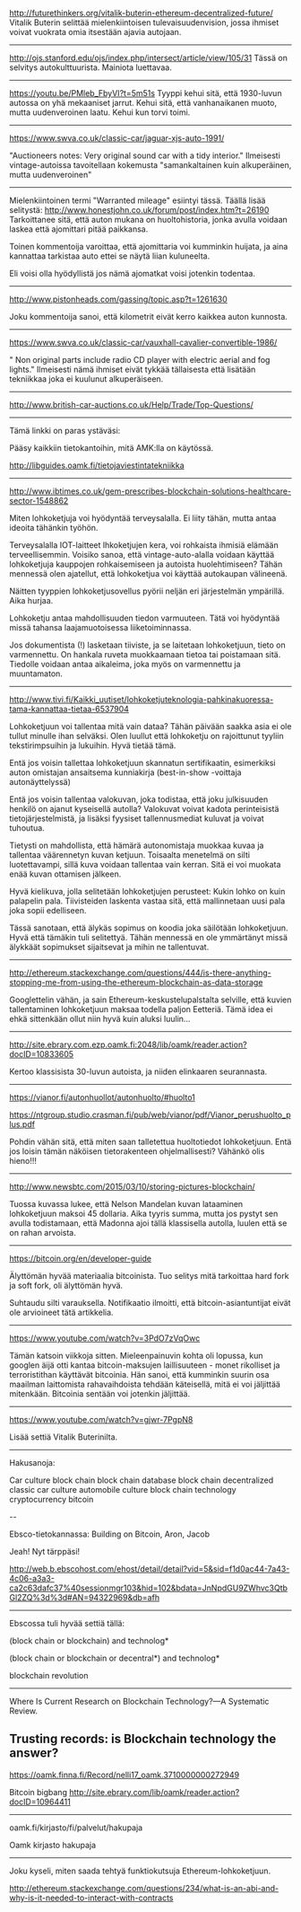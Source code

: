http://futurethinkers.org/vitalik-buterin-ethereum-decentralized-future/
Vitalik Buterin selittää mielenkiintoisen tulevaisuudenvision, jossa ihmiset voivat vuokrata omia itsestään ajavia autojaan.

---

http://ojs.stanford.edu/ojs/index.php/intersect/article/view/105/31
Tässä on selvitys autokulttuurista. Mainiota luettavaa.

---

https://youtu.be/PMleb_FbyVI?t=5m51s Tyyppi kehui sitä, että 1930-luvun autossa on yhä mekaaniset jarrut. Kehui sitä, että vanhanaikanen muoto, mutta uudenveroinen laatu. Kehui kun torvi toimi.

---

https://www.swva.co.uk/classic-car/jaguar-xjs-auto-1991/ 

"Auctioneers notes: Very original sound car with a tidy interior."
Ilmeisesti vintage-autoissa tavoitellaan kokemusta "samankaltainen kuin alkuperäinen, mutta uudenveroinen"

---

Mielenkiintoinen termi "Warranted mileage" esiintyi tässä. Täällä lisää selitystä:
http://www.honestjohn.co.uk/forum/post/index.htm?t=26190
Tarkoittanee sitä, että auton mukana on huoltohistoria, jonka avulla voidaan laskea että ajomittari pitää paikkansa.

Toinen kommentoija varoittaa, että ajomittaria voi kumminkin huijata, ja aina kannattaa tarkistaa auto ettei se näytä liian kuluneelta.

Eli voisi olla hyödyllistä jos nämä ajomatkat voisi jotenkin todentaa.

---

http://www.pistonheads.com/gassing/topic.asp?t=1261630

Joku kommentoija sanoi, että kilometrit eivät kerro kaikkea auton kunnosta.

---

https://www.swva.co.uk/classic-car/vauxhall-cavalier-convertible-1986/

" Non original parts include radio CD player with electric aerial and fog lights." Ilmeisesti nämä ihmiset eivät tykkää tällaisesta että lisätään tekniikkaa joka ei kuulunut alkuperäiseen.

---

http://www.british-car-auctions.co.uk/Help/Trade/Top-Questions/


---

Tämä linkki on paras ystäväsi:

Pääsy kaikkiin tietokantoihin, mitä AMK:lla on käytössä.

http://libguides.oamk.fi/tietojaviestintatekniikka

---

http://www.ibtimes.co.uk/gem-prescribes-blockchain-solutions-healthcare-sector-1548862 

Miten lohkoketjuja voi hyödyntää terveysalalla. Ei liity tähän, mutta antaa ideoita tähänkin työhön.

Terveysalalla IOT-laitteet lhkoketjujen kera, voi rohkaista ihmisiä elämään terveellisemmin. Voisiko sanoa, että vintage-auto-alalla voidaan käyttää lohkoketjuja kauppojen rohkaisemiseen ja autoista huolehtimiseen? Tähän mennessä olen ajatellut, että lohkoketjua voi käyttää autokaupan välineenä.

Näitten tyyppien lohkoketjusovellus pyörii neljän eri järjestelmän ympärillä. Aika hurjaa.

Lohkoketju antaa mahdollisuuden tiedon varmuuteen. Tätä voi hyödyntää missä tahansa laajamuotoisessa liiketoiminnassa.

Jos dokumentista (!) lasketaan tiiviste, ja se laitetaan lohkoketjuun, tieto on varmennettu. On hankala ruveta muokkaamaan tietoa tai poistamaan sitä. Tiedolle voidaan antaa aikaleima, joka myös on varmennettu ja muuntamaton.


---

http://www.tivi.fi/Kaikki_uutiset/lohkoketjuteknologia-pahkinakuoressa-tama-kannattaa-tietaa-6537904

Lohkoketjuun voi tallentaa mitä vain dataa? Tähän päivään saakka asia ei ole tullut minulle ihan selväksi. Olen luullut että lohkoketju on rajoittunut tyyliin tekstirimpsuihin ja lukuihin. Hyvä tietää tämä.

Entä jos voisin tallettaa lohkoketjuun skannatun sertifikaatin, esimerkiksi auton omistajan ansaitsema kunniakirja (best-in-show -voittaja autonäyttelyssä)

Entä jos voisin tallentaa valokuvan, joka todistaa, että joku julkisuuden henkilö on ajanut kyseisellä autolla? Valokuvat voivat kadota perinteisistä tietojärjestelmistä, ja lisäksi fyysiset tallennusmediat kuluvat ja voivat tuhoutua.

Tietysti on mahdollista, että hämärä autonomistaja muokkaa kuvaa ja tallentaa väärennetyn kuvan ketjuun. Toisaalta menetelmä on silti luotettavampi, sillä kuva voidaan tallentaa vain kerran. Sitä ei voi muokata enää kuvan ottamisen jälkeen.

Hyvä kielikuva, jolla selitetään lohkoketjujen perusteet: Kukin lohko on kuin palapelin pala. Tiivisteiden laskenta vastaa sitä, että mallinnetaan uusi pala joka sopii edelliseen.

Tässä sanotaan, että älykäs sopimus on koodia joka säilötään lohkoketjuun. Hyvä että tämäkin tuli selitettyä. Tähän mennessä en ole ymmärtänyt missä älykkäät sopimukset sijaitsevat ja mihin ne tallentuvat.

---

http://ethereum.stackexchange.com/questions/444/is-there-anything-stopping-me-from-using-the-ethereum-blockchain-as-data-storage

Googlettelin vähän, ja sain Ethereum-keskustelupalstalta selville, että kuvien tallentaminen lohkoketjuun maksaa todella paljon Eetteriä. Tämä idea ei ehkä sittenkään ollut niin hyvä kuin aluksi luulin...

---

http://site.ebrary.com.ezp.oamk.fi:2048/lib/oamk/reader.action?docID=10833605

Kertoo klassisista 30-luvun autoista, ja niiden elinkaaren seurannasta.

---

https://vianor.fi/autonhuollot/autonhuolto/#huolto1

https://ntgroup.studio.crasman.fi/pub/web/vianor/pdf/Vianor_perushuolto_plus.pdf

Pohdin vähän sitä, että miten saan talletettua huoltotiedot lohkoketjuun. Entä jos loisin tämän näköisen tietorakenteen ohjelmallisesti? Vähänkö olis hieno!!!

---

http://www.newsbtc.com/2015/03/10/storing-pictures-blockchain/

Tuossa kuvassa lukee, että Nelson Mandelan kuvan lataaminen lohkoketjuun maksoi 45 dollaria. Aika tyyris summa, mutta jos pystyt sen avulla todistamaan, että Madonna ajoi tällä klassisella autolla, luulen että se on rahan arvoista.

---

https://bitcoin.org/en/developer-guide

Älyttömän hyvää materiaalia bitcoinista. Tuo selitys mitä tarkoittaa hard fork ja soft fork, oli älyttömän hyvä. 

Suhtaudu silti varauksella. Notifikaatio ilmoitti, että bitcoin-asiantuntijat eivät ole arvioineet tätä artikkelia.

---

https://www.youtube.com/watch?v=3PdO7zVqOwc 

Tämän katsoin viikkoja sitten. Mieleenpainuvin kohta oli lopussa, kun googlen äijä otti kantaa bitcoin-maksujen laillisuuteen - monet rikolliset ja terroristithan käyttävät bitcoinia. Hän sanoi, että kumminkin suurin osa maailman laittomista rahavaihdoista tehdään käteisellä, mitä ei voi jäljittää mitenkään. Bitcoinia sentään voi jotenkin jäljittää.

---

https://www.youtube.com/watch?v=gjwr-7PgpN8

Lisää settiä Vitalik Buterinilta.

---

Hakusanoja:

Car culture
block chain 
block chain database
block chain decentralized
classic car culture
automobile culture
block chain technology
cryptocurrency
bitcoin

--

Ebsco-tietokannassa: Building on Bitcoin, Aron, Jacob

Jeah! Nyt tärppäsi!

http://web.b.ebscohost.com/ehost/detail/detail?vid=5&sid=f1d0ac44-7a43-4c06-a3a3-ca2c63dafc37%40sessionmgr103&hid=102&bdata=JnNpdGU9ZWhvc3QtbGl2ZQ%3d%3d#AN=94322969&db=afh

---

Ebscossa tuli hyvää settiä tällä:

(block chain or blockchain) and technolog*

(block chain or blockchain or decentral*) and technolog*

blockchain revolution

---

Where Is Current Research on Blockchain Technology?—A Systematic Review.

Trusting records: is Blockchain technology the answer?
---

https://oamk.finna.fi/Record/nelli17_oamk.3710000000272949


Bitcoin bigbang
http://site.ebrary.com/lib/oamk/reader.action?docID=10964411

---

oamk.fi/kirjasto/fi/palvelut/hakupaja

Oamk kirjasto hakupaja

---

Joku kyseli, miten saada tehtyä funktiokutsuja Ethereum-lohkoketjuun.

http://ethereum.stackexchange.com/questions/234/what-is-an-abi-and-why-is-it-needed-to-interact-with-contracts
